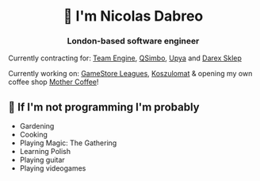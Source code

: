 <h1 align="center">👋 I'm Nicolas Dabreo</h1>
<h3 align="center">London-based software engineer</h3>

Currently contracting for: [Team Engine](https://teamengine.co.uk), [QSimbo](https://qsimbo.com), [Upya]() and [Darex Sklep](https://darex-sklep.pl/)

Currently working on: [GameStore Leagues](https://lgsleagues.com), [Koszulomat]() & opening my own coffee shop [Mother Coffee]()!

## 📅 If I'm not programming I'm probably
- Gardening
- Cooking
- Playing Magic: The Gathering
- Learning Polish
- Playing guitar
- Playing videogames
